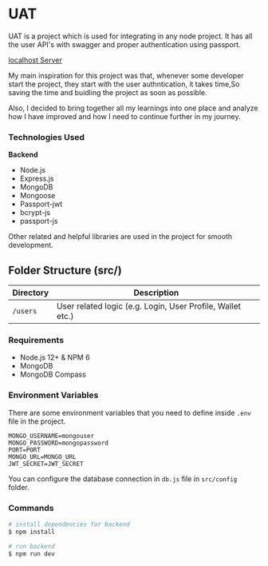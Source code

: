 # UAT

UAT is a project which is used for integrating in any node project. It has all the user API's with swagger and proper authentication using passport.

[localhost Server](http://localhost:3000/)

My main inspiration for this project was that, whenever some developer start the project, they start with the user authntication, it takes time,So saving the time and buidling the project as soon as possible.

Also, I decided to bring together all my learnings into one place and analyze how I have improved and how I need to continue further in my journey.

### Technologies Used

**Backend**

-   Node.js
-   Express.js
-   MongoDB
-   Mongoose
-   Passport-jwt
-   bcrypt-js
-   passport-js

Other related and helpful libraries are used in the project for smooth development.

## Folder Structure (src/)

| Directory | Description                                                |
| --------- | ---------------------------------------------------------- |
| `/users`  | User related logic (e.g. Login, User Profile, Wallet etc.) |

### Requirements

-   Node.js 12+ & NPM 6
-   MongoDB
-   MongoDB Compass

### Environment Variables

There are some environment variables that you need to define inside `.env` file in the project.

```
MONGO_USERNAME=mongouser
MONGO_PASSWORD=mongopassword
PORT=PORT
MONGO_URL=MONGO_URL
JWT_SECRET=JWT_SECRET
```

You can configure the database connection in `db.js` file in `src/config` folder.

### Commands

```bash
# install dependencies for backend
$ npm install

# run backend
$ npm run dev
```
